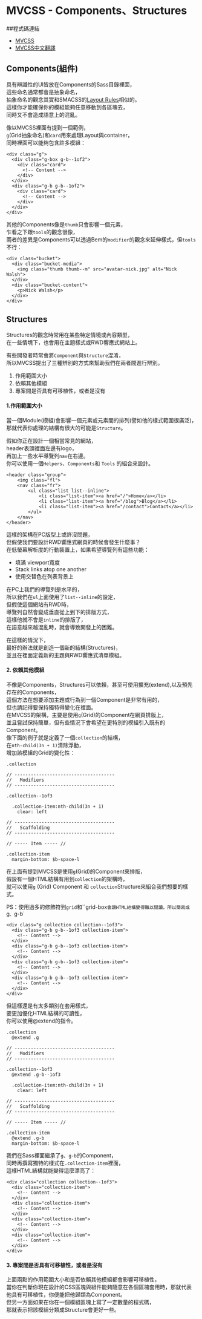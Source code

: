 # MVCSS - Components、Structures

##程式碼連結
* <a href="http://mvcss.github.io/" target="_blank">MVCSS</a>
* <a href="http://mvcss.ycnets.com/" target="_blank">MVCSS中文翻譯</a> 

## Components(組件)
具有辨識性的UI皆放在Components的Sass目錄裡面，  
這些命名通常都會是抽象命名，  
抽象命名的觀念其實和SMACSS的<a href="https://github.com/gonsakon/Learn-Sass-in-90-days/blob/master/docs/SMACSS/1.markdown#layout" target="_blank">Layout Rules</a>相似的。  
這樣你才能確保你的模組能夠任意移動到各區塊去，  
同時又不會造成語意上的混亂。  

像以MVCSS裡面有提到一個範例，  
`g`(Grid抽象命名)和`card`用來處理Layout與container，  
同時裡面可以能夠包含許多模組：  
```
<div class="g">
  <div class="g-box g-b--1of2">
    <div class="card">
      <!-- Content -->
    </div>
  </div>
  <div class="g-b g-b--1of2">
    <div class="card">
      <!-- Content -->
    </div>
  </div>
</div>
```  
其他的Components像是`thumb`只會影響一個元素，  
乍看之下跟`tools`的觀念很像，  
兩者的差異是Components可以透過Bem的`modifier`的觀念來延伸樣式，但`tools`不行：  
```
<div class="bucket">
  <div class="bucket-media">
    <img class="thumb thumb--m" src="avatar-nick.jpg" alt="Nick Walsh">
  </div>
  <div class="bucket-content">
    <p>Nick Walsh</p>
  </div>
</div>
```   
## Structures
Structures的觀念時常用在某些特定情境或內容類型，  
在一些情境下，也會用在主題樣式或RWD響應式網站上。  

有些開發者時常會將`Component`與`Structure`混淆，  
所以MVCSS提出了三種辨別的方式來幫助我們在兩者間進行辨別。  

1. 作用範圍大小  
2. 依賴其他模組  
3. 專案間是否具有可移植性，或者是沒有  

#### 1.作用範圍大小 
當一個Module(模組)會影響一個元素或元素間的排列(譬如他的樣式範圍很廣泛)，那就代表你處理的結構有很大的可能是`Structure`。  

假如你正在設計一個相當常見的網站，  
header表頭裡面左邊有logo，  
再加上一些水平導覽列`nav`在右邊。  
你可以使用一個`Helpers`、`Components`和 `Tools` 的組合來設計。   
```  
<header class="group">
    <img class="fl">
    <nav class="fr">
        <ul class="list list--inline">
            <li class="list-item"><a href="/">Home</a></li>
            <li class="list-item"><a href="/blog">Blog</a></li>
            <li class="list-item"><a href="/contact">Contact</a></li>
        </ul>
    </nav>
</header>
```
這樣的架構在PC版型上或許沒問題，  
但假使我們要設計RWD響應式網頁的時候會發生什麼事？  
在低螢幕解析度的行動裝置上，如果希望導覽列有這些功能：  
* 填滿 viewport寬度
* Stack links atop one another
* 使用交替色在列表背景上  

在PC上我們的導覽列是水平的，  
所以我們在`ul`上面使用了`list--inline`的設定，  
但假使這個網站有RWD時，  
導覽列自然會變成垂直從上到下的排版方式，  
這樣他就不會是`inline`的排版了，    
在語意越來越混亂時，就會導致開發上的困難。  

在這樣的情況下，  
最好的辦法就是創造一個新的結構(Structures)，  
並且在裡面定義新的主題與RWD響應式清單模組。  

#### 2. 依賴其他模組 
不像是Components，Structures可以依賴，甚至可使用擴充(extend),以及預先存在的Components，  
這個方法在想要添加主題或行為到一個Component是非常有用的，  
但也請記得要保持獨特得變化在裡面。  
在MVCSS的架構，主要是使用`g`(Grid)的Component在網頁排版上，  
並且嘗試保持簡單，但有些情況下會希望在更特別的模組引入既有的Component。  
像下面的例子就是定義了一個`collection`的結構，  
在`nth-child(3n + 1)`清除浮動，  
增加該模組的Grid的變化性：    
```
.collection

// -------------------------------------  
//   Modifiers
// -------------------------------------  

.collection--1of3

  .collection-item:nth-child(3n + 1)
    clear: left

// -------------------------------------  
//   Scaffolding  
// -------------------------------------  

// ----- Item ----- //  

.collection-item  
  margin-bottom: $b-space-l  
```
在上面有提到MVCSS是使用`g`(Grid)的Component來排版，  
假設有一個HTML結構有用到`collection`的架構時，  
就可以使用`g` (Grid) Component 和 `collection`Structure來組合我們想要的樣式。  

PS：使用過多的修飾符到`grid`和``grid-box`會讓HTML結構變得難以閱讀，所以簡寫成`g`、`g-b`  
```
<div class="g collection collection--1of3">
  <div class="g-b g-b--1of3 collection-item">
    <!-- Content -->
  </div>
  <div class="g-b g-b--1of3 collection-item">
    <!-- Content -->
  </div>
  <div class="g-b g-b--1of3 collection-item">
    <!-- Content -->
  </div>
  <div class="g-b g-b--1of3 collection-item">
    <!-- Content -->
  </div>
</div>
```  
但這樣還是有太多類別在套用樣式，  
要更加優化HTML結構的可讀性，  
你可以使用@extend的指令。  
```
.collection
  @extend .g

// -------------------------------------
//   Modifiers
// -------------------------------------

.collection--1of3
  @extend .g-b--1of3

  .collection-item:nth-child(3n + 1)
    clear: left

// -------------------------------------
//   Scaffolding
// -------------------------------------

// ----- Item ----- //

.collection-item
  @extend .g-b
  margin-bottom: $b-space-l
```
我們在Sass裡面繼承了`g`、`g-b`的Component，  
同時再撰寫獨特的樣式在`.collection-item`裡面，  
這樣HTML結構就能變得這麼漂亮了：  
```
<div class="collection collection--1of3">
  <div class="collection-item">
    <!-- Content -->
  </div>
  <div class="collection-item">
    <!-- Content -->
  </div>
  <div class="collection-item">
    <!-- Content -->
  </div>
  <div class="collection-item">
    <!-- Content -->
  </div>
</div>
```  
#### 3. 專案間是否具有可移植性，或者是沒有  
上面兩點的作用範圍大小和是否依賴其他模組都會影響可移植性，  
當你在判斷你現在設計的CSS區塊與組件能夠隨意在各個區塊套用時，那就代表他具有可移植性，你便能把他歸類為Component。  
但另一方面如果在你在一個模組區塊上寫了一定數量的程式碼，  
那就表示把該模組分類成Structure會更好一些。
